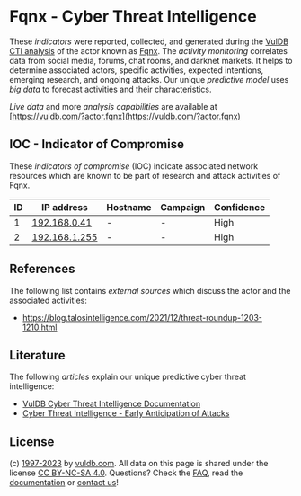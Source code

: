 # Fqnx - Cyber Threat Intelligence

These _indicators_ were reported, collected, and generated during the [VulDB CTI analysis](https://vuldb.com/?kb.cti) of the actor known as [Fqnx](https://vuldb.com/?actor.fqnx). The _activity monitoring_ correlates data from social media, forums, chat rooms, and darknet markets. It helps to determine associated actors, specific activities, expected intentions, emerging research, and ongoing attacks. Our unique _predictive model_ uses _big data_ to forecast activities and their characteristics.

_Live data_ and more _analysis capabilities_ are available at [https://vuldb.com/?actor.fqnx](https://vuldb.com/?actor.fqnx)

## IOC - Indicator of Compromise

These _indicators of compromise_ (IOC) indicate associated network resources which are known to be part of research and attack activities of Fqnx.

ID | IP address | Hostname | Campaign | Confidence
-- | ---------- | -------- | -------- | ----------
1 | [192.168.0.41](https://vuldb.com/?ip.192.168.0.41) | - | - | High
2 | [192.168.1.255](https://vuldb.com/?ip.192.168.1.255) | - | - | High

## References

The following list contains _external sources_ which discuss the actor and the associated activities:

* https://blog.talosintelligence.com/2021/12/threat-roundup-1203-1210.html

## Literature

The following _articles_ explain our unique predictive cyber threat intelligence:

* [VulDB Cyber Threat Intelligence Documentation](https://vuldb.com/?kb.cti)
* [Cyber Threat Intelligence - Early Anticipation of Attacks](https://www.scip.ch/en/?labs.20201022)

## License

(c) [1997-2023](https://vuldb.com/?kb.changelog) by [vuldb.com](https://vuldb.com/?kb.about). All data on this page is shared under the license [CC BY-NC-SA 4.0](https://creativecommons.org/licenses/by-nc-sa/4.0/). Questions? Check the [FAQ](https://vuldb.com/?kb.faq), read the [documentation](https://vuldb.com/?kb) or [contact us](https://vuldb.com/?contact)!
